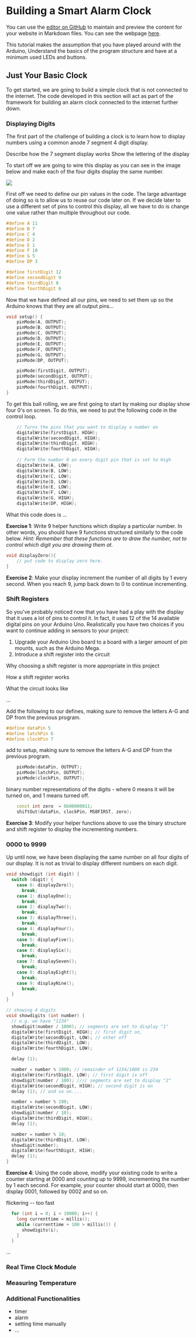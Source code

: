 # Building a Smart Alarm Clock

You can use the [editor on GitHub](https://github.com/abbiewade/abbiewade.github.io/edit/master/smartalarmclock.md) to maintain and preview the content for your website in Markdown files. You can see the webpage [here](https://abbiewade.github.io/smartalarmclock). 

This tutorial makes the assumption that you have played around with the Arduino, Understand the basics of the program structure and have at a minimum used LEDs and buttons. 

## Just Your Basic Clock

To get started, we are going to build a simple clock that is not connected to the internet. The code developed in this section will act as part of the framework for building an alarm clock connected to the internet further down. 

### Displaying Digits
The first part of the challenge of building a clock is to learn how to display numbers using a common anode 7 segment 4 digit display. 

Describe how the 7 segment display works
Show the lettering of the display

To start off we are going to wire this display as you can see in the image below and make each of the four digits display the same number. 

![](/img/7segment4digitDisplay_bb.png)

First off we need to define our pin values in the code. The large advantage of doing so is to allow us to reuse our code later on. If we decide later to use a different set of pins to control this display, all we have to do is change one value rather than multiple throughout our code. 

```c++
#define A 11
#define B 7
#define C 4
#define D 2
#define E 1
#define F 10
#define G 5
#define DP 3

#define firstDigit 12
#define secondDigit 9 
#define thirdDigit 8 
#define fourthDigit 6 
```
Now that we have defined all our pins, we need to set them up so the Arduino knows that they are all output pins...

```c++
void setup() {
    pinMode(A, OUTPUT);
    pinMode(B, OUTPUT);
    pinMode(C, OUTPUT);
    pinMode(D, OUTPUT);
    pinMode(E, OUTPUT);
    pinMode(F, OUTPUT);
    pinMode(G, OUTPUT);
    pinMode(DP, OUTPUT);

    pinMode(firstDigit, OUTPUT);
    pinMode(secondDigit, OUTPUT);
    pinMode(thirdDigit, OUTPUT);
    pinMode(fourthDigit, OUTPUT);
}
```

To get this ball rolling, we are first going to start by making our display show four 0's on screen. To do this, we need to put the following code in the control loop. 

```c++
    // Turns the pins that you want to display a number on
    digitalWrite(firstDigit, HIGH);
    digitalWrite(secondDigit, HIGH);
    digitalWrite(thirdDigit, HIGH);
    digitalWrite(fourthDigit, HIGH);
    
    // Form the number 0 on every digit pin that is set to High
    digitalWrite(A, LOW);
    digitalWrite(B, LOW);
    digitalWrite(C, LOW);
    digitalWrite(D, LOW);
    digitalWrite(E, LOW);
    digitalWrite(F, LOW);
    digitalWrite(G, HIGH);
    digitalWrite(DP, HIGH);
```
What this code does is ... 

**Exercise 1**: Write 9 helper functions which display a particular number. In other words, you should have 9 functions structured similarly to the code below. _Hint: Remember that these functions are to draw the number, not to control which digit you are drawing them at._ 

```c++
void displayZero(){
    // put code to display zero here.
}
```

**Exercise 2**: Make your display increment the number of all digits by 1 every second. When you reach 9, jump back down to 0 to continue incrementing. 


### Shift Registers 

So you've probably noticed now that you have had a play with the display that it uses a lot of pins to control it. In fact, it uses 12 of the 14 available digital pins on your Arduino Uno. Realistically you have two choices if you want to continue adding in sensors to your project: 

1. Upgrade your Arduino Uno board to a board with a larger amount of pin mounts, such as the Arduino Mega. 
2. Introduce a shift register into the circuit

Why choosing a shift register is more appropriate in this project

How a shift register works

What the circuit looks like 

... 

Add the following to our defines, making sure to remove the letters A-G and DP from the previous program. 

```c++
#define dataPin 5
#define latchPin 6
#define clockPin 7
```

add to setup, making sure to remove the letters A-G and DP from the previous program. 

```c++
    pinMode(dataPin, OUTPUT);
    pinMode(latchPin, OUTPUT);
    pinMode(clockPin, OUTPUT);
```

binary number representations of the digits - where 0 means it will be turned on, and 1 means turned off. 

```c++
    const int zero  = 0b00000011;
    shiftOut(dataPin, clockPin, MSBFIRST, zero);
```

**Exercise 3**: Modify your helper functions above to use the binary structure and shift register to display the incrementing numbers. 

### 0000 to 9999

Up until now, we have been displaying the same number on all four digits of our display. It is not as trivial to display different numbers on each digit. 

```c++
void showdigit (int digit) {
  switch (digit) {
    case 0: displayZero();
      break;
    case 1: displayOne();
      break;
    case 2: displayTwo();
      break;
    case 3: displayThree();
      break;
    case 4: displayFour();
      break;
    case 5: displayFive();
      break;
    case 6: displaySix();
      break;
    case 7: displaySeven();
      break;
    case 8: displayEight();
      break;
    case 9: displayNine();
      break;
  }
}
```

```c++
// showing 4 digits
void showdigits (int number) {
  // e.g. we have "1234"
  showdigit(number / 1000); // segments are set to display "1"
  digitalWrite(firstDigit, HIGH); // first digit on,
  digitalWrite(secondDigit, LOW); // other off
  digitalWrite(thirdDigit, LOW);
  digitalWrite(fourthDigit, LOW);

  delay (1);

  number = number % 1000; // remainder of 1234/1000 is 234
  digitalWrite(firstDigit, LOW); // first digit is off
  showdigit(number / 100); //// segments are set to display "2"
  digitalWrite(secondDigit, HIGH); // second digit is on
  delay (1); // and so on....

  number = number % 100;
  digitalWrite(secondDigit, LOW);
  showdigit(number / 10);
  digitalWrite(thirdDigit, HIGH);
  delay (1);

  number = number % 10;
  digitalWrite(thirdDigit, LOW);
  showdigit(number);
  digitalWrite(fourthDigit, HIGH);
  delay (1);
}
```
**Exercise 4**: Using the code above, modify your existing code to write a counter starting at 0000 and counting up to 9999, incrementing the number by 1 each second. For example, your counter should start at 0000, then display 0001, followed by 0002 and so on. 

flickering -- too fast 

```c++
  for (int i = 0; i < 10000; i++) {
    long currenttime = millis();
    while (currenttime + 100 > millis()) {
      showdigits(i);
    }
  }
```

... 

### Real Time Clock Module





### Measuring Temperature

### Additional Functionalities
- timer
- alarm
- setting time manually 
- ...
